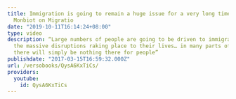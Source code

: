 ```yaml
---
title: Immigration is going to remain a huge issue for a very long time" - George
  Monbiot on Migratio
date: "2019-10-11T16:14:24+08:00"
type: video
description: “Large numbers of people are going to be driven to immigrate through
  the massive disruptions raking place to their lives… in many parts of the world
  there will simply be nothing there for people”
publishdate: "2017-03-15T16:59:32.000Z"
url: /versobooks/QysA6KxTiCs/
providers:
  youtube:
    id: QysA6KxTiCs
---
```

